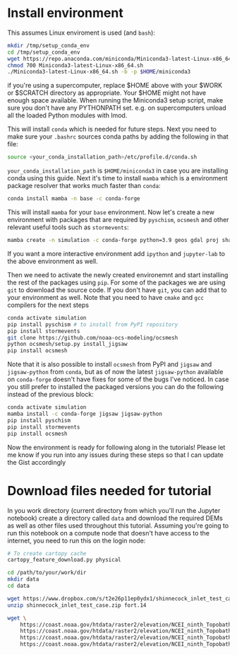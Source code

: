 # Install environment
This assumes Linux enviroment is used (and `bash`):
```bash
mkdir /tmp/setup_conda_env
cd /tmp/setup_conda_env
wget https://repo.anaconda.com/miniconda/Miniconda3-latest-Linux-x86_64.sh
chmod 700 Miniconda3-latest-Linux-x86_64.sh
./Miniconda3-latest-Linux-x86_64.sh -b -p $HOME/miniconda3
```
if you're using a supercomputer, replace $HOME above with your $WORK or $SCRATCH directory as appropriate. Your $HOME might not have enough space available. When running the Miniconda3 setup script, make sure you don't have any PYTHONPATH set. e.g. on supercomputers unload all the loaded Python modules with lmod.

This will install `conda` which is needed for future steps. Next you need to make sure your `.bashrc` sources conda paths by 
adding the following in that file:
```bash
source <your_conda_installation_path>/etc/profile.d/conda.sh
```
`your_conda_installation_path` is `$HOME/miniconda3` in case you are installing conda using this guide.
Next it's time to install `mamba` which is a environment package resolver that works much faster than `conda`:
```bash
conda install mamba -n base -c conda-forge
```
This will install `mamba` for your `base` environment.
Now let's create a new environment with packages that are required by `pyschism`, `ocsmesh` and other relevant useful tools such 
as `stormevents`:
```bash
mamba create -n simulation -c conda-forge python=3.9 geos gdal proj shapely pygeos pyproj cartopy hdf5 netcdf4 udunits2 cfgrib cfunits 
```
If you want a more interactive environment add `ipython` and `jupyter-lab` to the above environment as well.

Then we need to activate the newly created environemnt and start installing the rest of the packages using `pip`. 
For some of the packages we are using `git` to download the source code. If you don't have `git`, you can add that
to your environment as well. Note that you need to have `cmake` and `gcc` compilers for the next steps
```bash
conda activate simulation
pip install pyschism # to install from PyPI repository
pip install stormevents
git clone https://github.com/noaa-ocs-modeling/ocsmesh
python ocsmesh/setup.py install_jigsaw
pip install ocsmesh
```
Note that it is also possible to install `ocsmesh` from PyPI and `jigsaw` and `jigsaw-python` from `conda`, but as of now
the latest `jigsaw-python` available on `conda-forge` doesn't have fixes for some of the bugs I've noticed. In case you still prefer
to installed the packaged versions you can do the following instead of the previous block:
```bash
conda activate simulation
mamba install -c conda-forge jigsaw jigsaw-python
pip install pyschism
pip install stormevents
pip install ocsmesh
```
Now the environment is ready for following along in the tutorials! Please let me know if you run into any issues
during these steps so that I can update the Gist accordingly

# Download files needed for tutorial
In you work directory (current directory from which you'll run the 
Jupyter notebook) create a directory called `data` and download the
required DEMs as well as other files used throughout this tutorial.
Assuming you're going to run this notebook on a compute node that doesn't
have access to the internet, you need to run this on the login node:
```bash
# To create cartopy cache
cartopy_feature_download.py physical

cd /path/to/your/work/dir
mkdir data
cd data

wget https://www.dropbox.com/s/t2e26p11ep0ydx1/shinnecock_inlet_test_case.zip?dl=1
unzip shinnecock_inlet_test_case.zip fort.14

wget \
    https://coast.noaa.gov/htdata/raster2/elevation/NCEI_ninth_Topobathy_2014_8483/northeast_sandy/ncei19_n41x00_w074x25_2015v1.tif \
    https://coast.noaa.gov/htdata/raster2/elevation/NCEI_ninth_Topobathy_2014_8483/northeast_sandy/ncei19_n41x00_w074x00_2015v1.tif \
    https://coast.noaa.gov/htdata/raster2/elevation/NCEI_ninth_Topobathy_2014_8483/northeast_sandy/ncei19_n40x75_w074x25_2015v1.tif \
    https://coast.noaa.gov/htdata/raster2/elevation/NCEI_ninth_Topobathy_2014_8483/northeast_sandy/ncei19_n40x75_w074x00_2015v1.tif
```

